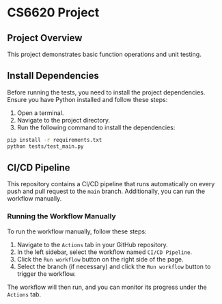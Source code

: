 # CS6620 Project

## Project Overview
This project demonstrates basic function operations and unit testing.

## Install Dependencies
Before running the tests, you need to install the project dependencies. Ensure you have Python installed and follow these steps:

1. Open a terminal.
2. Navigate to the project directory.
3. Run the following command to install the dependencies:

```sh
pip install -r requirements.txt
python tests/test_main.py
```
## CI/CD Pipeline

This repository contains a CI/CD pipeline that runs automatically on every push and pull request to the `main` branch. Additionally, you can run the workflow manually.

### Running the Workflow Manually

To run the workflow manually, follow these steps:

1. Navigate to the `Actions` tab in your GitHub repository.
2. In the left sidebar, select the workflow named `CI/CD Pipeline`.
3. Click the `Run workflow` button on the right side of the page.
4. Select the branch (if necessary) and click the `Run workflow` button to trigger the workflow.

The workflow will then run, and you can monitor its progress under the `Actions` tab.
